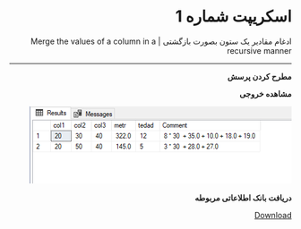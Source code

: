 <div dir="rtl">

# اسکریپت شماره 1
ادغام مقادیر یک ستون بصورت بازگشتی | Merge the values of a column in a recursive manner

---
**مطرح کردن پرسش**
<p>

</p>

**مشاهده خروجی**
<p>

![تصویر خروجی](https://github.com/miladkeshvari/SQLServer-ScriptChallenge/blob/master/CTE%20Recursive%20And%20For-XML/img/outputImg.png)

</p>

**دریافت بانک اطلاعاتی مربوطه**
<p>
<a href="https://github.com/miladkeshvari/DataBaseSample/tree/master/DataBaseMergContent" title="Visit Upstage!">Download</a>
</p>

</div>
